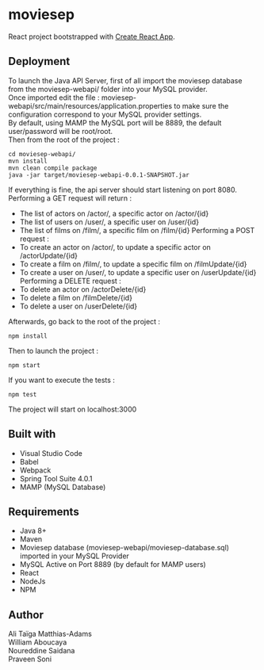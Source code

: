 # moviesep

React project bootstrapped with [Create React App](https://github.com/facebook/create-react-app).

## Deployment

To launch the Java API Server, first of all import the moviesep database from the moviesep-webapi/ folder into your MySQL provider.  
Once imported edit the file : moviesep-webapi/src/main/resources/application.properties to make sure the configuration correspond to your MySQL provider settings.  
By default, using MAMP the MySQL port will be 8889, the default user/password will be root/root.  
Then from the root of the project :  
```
cd moviesep-webapi/  
mvn install  
mvn clean compile package  
java -jar target/moviesep-webapi-0.0.1-SNAPSHOT.jar  
```
If everything is fine, the api server should start listening on port 8080.  
Performing a GET request will return :  
* The list of actors on /actor/, a specific actor on /actor/{id}  
* The list of users on /user/, a specific user on /user/{id}  
* The list of films on /film/, a specific film on /film/{id}
Performing a POST request :
* To create an actor on /actor/, to update a specific actor on /actorUpdate/{id}  
* To create a film on /film/, to update a specific film on /filmUpdate/{id}  
* To create a user on /user/, to update a specific user on /userUpdate/{id}
Performing a DELETE request :  
* To delete an actor on /actorDelete/{id}  
* To delete a film on /filmDelete/{id}  
* To delete a user on /userDelete/{id}

Afterwards, go back to the root of the project :
```
npm install
```
Then to launch the project : 
```
npm start
```
If you want to execute the tests : 
```
npm test
```
The project will start on localhost:3000

## Built with

* Visual Studio Code  
* Babel  
* Webpack  
* Spring Tool Suite 4.0.1
* MAMP (MySQL Database)

## Requirements

* Java 8+
* Maven
* Moviesep database (moviesep-webapi/moviesep-database.sql) imported in your MySQL Provider
* MySQL Active on Port 8889 (by default for MAMP users)
* React  
* NodeJs  
* NPM  

## Author

Ali Taïga Matthias-Adams  
William Aboucaya  
Noureddine Saidana  
Praveen Soni
